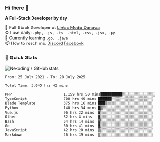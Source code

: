 ### Hi there 👋

**A Full-Stack Developer by day**

🔭 Full-Stack Developer at [Lintas Media Danawa](https://www.lintasmediadanawa.com/)  
⚙️ I use daily: `.php, .js, .ts, .html, .css, .jsx, .py`  
🌱 Currently learning `.go, .java`  
📫 How to reach me: [Discord](https://discordapp.com/users/984448732999327766)  [Facebook](https://fb.me/tyvandi)  

### 🚀 Quick Stats  

![Nekoding's GitHub stats](https://github-readme-stats.vercel.app/api?username=nekoding&show_icons=true)

<!--START_SECTION:waka-->

```txt
From: 25 July 2021 - To: 28 July 2025

Total Time: 2,845 hrs 42 mins

PHP                        1,159 hrs 50 mins██████████░░░░░░░░░░░░░░░   39.61 %
TypeScript                 700 hrs 49 mins ██████░░░░░░░░░░░░░░░░░░░   23.94 %
Blade Template             375 hrs 16 mins ███▒░░░░░░░░░░░░░░░░░░░░░   12.82 %
Python                     140 hrs 34 mins █▒░░░░░░░░░░░░░░░░░░░░░░░   04.80 %
Vue.js                     96 hrs 22 mins  ▓░░░░░░░░░░░░░░░░░░░░░░░░   03.29 %
Other                      82 hrs 8 mins   ▓░░░░░░░░░░░░░░░░░░░░░░░░   02.81 %
Bash                       64 hrs 14 mins  ▓░░░░░░░░░░░░░░░░░░░░░░░░   02.19 %
Go                         60 hrs 41 mins  ▓░░░░░░░░░░░░░░░░░░░░░░░░   02.07 %
JavaScript                 42 hrs 20 mins  ▒░░░░░░░░░░░░░░░░░░░░░░░░   01.45 %
Markdown                   26 hrs 39 mins  ▒░░░░░░░░░░░░░░░░░░░░░░░░   00.91 %
```

<!--END_SECTION:waka-->

<!--
**nekoding/nekoding** is a ✨ _special_ ✨ repository because its `README.md` (this file) appears on your GitHub profile.

Here are some ideas to get you started:

- 🔭 I’m currently working on ...
- 🌱 I’m currently learning ...
- 👯 I’m looking to collaborate on ...
- 🤔 I’m looking for help with ...
- 💬 Ask me about ...
- 📫 How to reach me: ...
- 😄 Pronouns: ...
- ⚡ Fun fact: ...
-->
